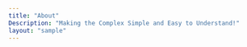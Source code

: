 ```yaml
---
title: "About"
Description: "Making the Complex Simple and Easy to Understand!"
layout: "sample"
---
```


